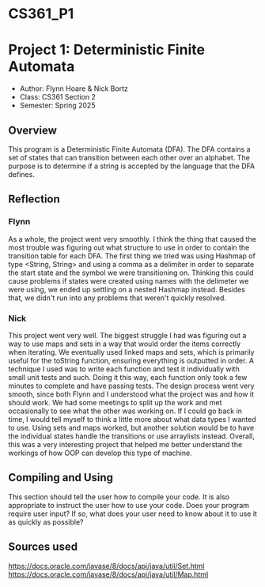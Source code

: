 # CS361_P1
# Project 1: Deterministic Finite Automata

* Author: Flynn Hoare & Nick Bortz
* Class: CS361 Section 2
* Semester: Spring 2025

## Overview

This program is a Deterministic Finite Automata (DFA). The DFA
contains a set of states that can transition between each other over
an alphabet. The purpose is to determine if a string is accepted by
the language that the DFA defines.

## Reflection
### Flynn
As a whole, the project went very smoothly. I think the thing that caused 
the most trouble was figuring out what structure to use in order to contain 
the transition table for each DFA. The first thing we tried was using Hashmap
of type <String, String> and using a comma as a delimiter in order to separate
the start state and the symbol we were transitioning on. Thinking this could 
cause problems if states were created using names with the delimeter we were 
using, we ended up settling on a nested Hashmap instead. Besides that, we didn't 
run into any problems that weren't quickly resolved.

### Nick
This project went very well. The biggest struggle I had was figuring out 
a way to use maps and sets in a way that would order the items correctly
when iterating. We eventually used linked maps and sets, which is primarily
useful for the toString function, ensuring everything is outputted in order.
A technique I used was to write each function and test it individually with
small unit tests and such. Doing it this way, each function only took a few
minutes to complete and have passing tests. The design process went very
smooth, since both Flynn and I understood what the project was and how it 
should work. We had some meetings to split up the work and met occasionally
to see what the other was working on. If I could go back in time, I would
tell myself to think a little more about what data types I wanted to use.
Using sets and maps worked, but another solution would be to have the 
individual states handle the transitions or use arraylists instead. Overall,
this was a very interesting project that helped me better understand the
workings of how OOP can develop this type of machine.

## Compiling and Using

This section should tell the user how to compile your code.  It is
also appropriate to instruct the user how to use your code. Does your
program require user input? If so, what does your user need to know
about it to use it as quickly as possible?

## Sources used

https://docs.oracle.com/javase/8/docs/api/java/util/Set.html
https://docs.oracle.com/javase/8/docs/api/java/util/Map.html
